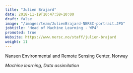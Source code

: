 ```yaml
---
title: "Julien Brajard"
date: 2018-11-19T10:47:58+10:00
draft: false
image: "/images/team/JulienBrajard-NERSC-portrait.JPG"
jobtitle: "Head of Machine Learning - WP4"
promoted: true
Website: https://www.nersc.no/staff/julien-brajard
weight: 11
---
```


Nansen Environmental and Remote Sensing Center, Norway

*Machine learning, Data assimilation*
